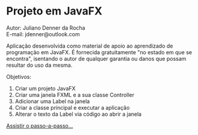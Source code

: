 <h1>Projeto em JavaFX</h1>
<p>Autor: Juliano Denner da Rocha<br>E-mail: jdenner@outlook.com</p>
<p>Aplicação desenvolvida como material de apoio ao aprendizado de programação em JavaFX. É fornecida gratuitamente "no estado em que se encontra", isentando o autor de qualquer garantia ou danos que possam resultar do uso da mesma.</p>
<p>Objetivos:
  <ol>
    <li>Criar um projeto JavaFX</li>
    <li>Criar uma janela FXML e a sua classe Controller</li>
    <li>Adicionar uma Label na janela</li>
    <li>Criar a classe principal e executar a aplicação</li>
    <li>Alterar o texto da Label via código ao abrir a janela</li>
  </ol>
</p>
<a href="https://youtu.be/HRIXoPkdmO4">Assistir o passo-a-passo...</a> 
